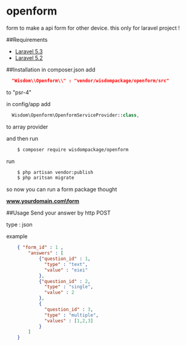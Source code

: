 # openform
form to make a api form for other device. this only for laravel project !

##Requirements
* [Laravel 5.3](https://laravel.com/docs/5.3)
* [Laravel 5.2](https://laravel.com/docs/5.2)

##Installation
  in composer.json add
  ```json
    "Wisdom\\Openform\\" : "vendor/wisdompackage/openform/src"
  ```
  to "psr-4"
  
  in config/app add
  ```php
    Wisdom\Openform\OpenformServiceProvider::class,
  ```
  to array provider
  
  
  and then run 
  ```bash
      $ composer require wisdompackage/openform
  ```
  
  run
  ```bash
      $ php artisan vendor:publish
      $ php aritsan migrate
  ```
  
  so now you can run a form package thought
  
  <b>www.yourdomain.com\form</b>
  
##Usage
  Send your answer by http POST
  
  type : json
  
  example
  
```json
    { "form_id" : 1 ,
        "answers" : [
            {"question_id" : 1,
              "type" : "text",
              "value" : "eiei"
            },
            {"question_id" : 2,
              "type" : "single",
              "value" : 2
            },
            {
              "question_id" : 3,
              "type" : "multiple",
              "values" : [1,2,3]
            }
        ]	
    }
```





